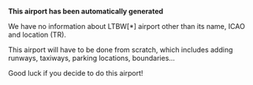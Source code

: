 **This airport has been automatically generated**

We have no information about LTBW[*] airport other than its name, ICAO and location (TR).

This airport will have to be done from scratch, which includes adding runways, taxiways, parking locations, boundaries...

Good luck if you decide to do this airport!